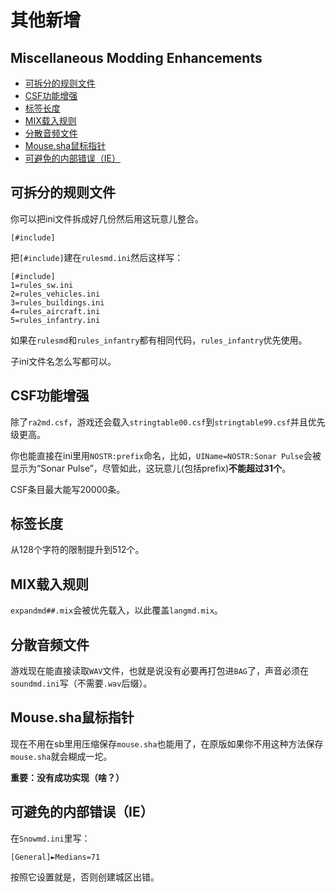 其他新增
==========
Miscellaneous Modding Enhancements
------------------------------

- [可拆分的规则文件](#可拆分的规则文件)
- [CSF功能增强](#CSF功能增强)
- [标签长度](#标签长度)
- [MIX载入规则](#MIX载入规则)
- [分散音频文件](#分散音频文件)
- [Mouse.sha鼠标指针](#Mouse.sha鼠标指针)
- [可避免的内部错误（IE）](#可避免的内部错误（IE）)

可拆分的规则文件
------------

你可以把ini文件拆成好几份然后用这玩意儿整合。
 
    [#include]

把`[#include]`建在`rulesmd.ini`然后这样写：
 
    [#include]
    1=rules_sw.ini
    2=rules_vehicles.ini
    3=rules_buildings.ini
    4=rules_aircraft.ini
    5=rules_infantry.ini

如果在`rulesmd`和`rules_infantry`都有相同代码，`rules_infantry`优先使用。

子ini文件名怎么写都可以。

CSF功能增强
--------

除了`ra2md.csf`，游戏还会载入`stringtable00.csf`到`stringtable99.csf`并且优先级更高。
 
你也能直接在ini里用`NOSTR:prefix`命名，比如，`UIName=NOSTR:Sonar Pulse`会被显示为“Sonar Pulse”，尽管如此，这玩意儿(包括prefix)**不能超过31个**。
 
CSF条目最大能写20000条。

标签长度
---------

从128个字符的限制提升到512个。

MIX载入规则
---------

`expandmd##.mix`会被优先载入，以此覆盖`langmd.mix`。 

分散音频文件
----------

游戏现在能直接读取`WAV`文件，也就是说没有必要再打包进`BAG`了，声音必须在`soundmd.ini`写（不需要`.wav`后缀）。 

Mouse.sha鼠标指针
------------

现在不用在sb里用压缩保存`mouse.sha`也能用了，在原版如果你不用这种方法保存`mouse.sha`就会糊成一坨。

**重要：没有成功实现（啥？）**

可避免的内部错误（IE）
------------------

在`Snowmd.ini`里写：

    [General]►Medians=71

按照它设置就是，否则创建城区出错。